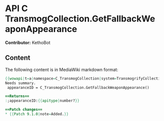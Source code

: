 # API C TransmogCollection.GetFallbackWeaponAppearance

**Contributor:** KethoBot

## Content

The following content is in MediaWiki markdown format:

```mediawiki
{{wowapi|t=a|namespace=C_TransmogCollection|system=TransmogrifyCollection}}
Needs summary.
 appearanceID = C_TransmogCollection.GetFallbackWeaponAppearance()

==Returns==
:;appearanceID:{{apitype|number?}}

==Patch changes==
* {{Patch 9.1.0|note=Added.}}
```